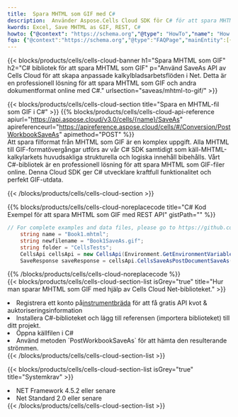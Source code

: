 ```yaml
---
title:  Spara MHTML som GIF med C#
description:  Använder Aspose.Cells Cloud SDK för C# för att spara MHTML-formatfil som GIF-formatfil.
kwords: Excel, Save MHTML as GIF, REST, C#
howto: {"@context": "https://schema.org","@type": "HowTo","name": "How to save MHTML as GIF using the Cells Cloud Net library.","description": "How to save MHTML as GIF using the Cells Cloud Net library.","image": {"@type": "ImageObject"},"url": "/net/saveas/mhtml-to-gif/","step": [{ "@type": "HowToStep","name": "How to save MHTML as GIF using the Cells Cloud Net library. step 1", "image": {"@type": "ImageObject",},"url": "/net/saveas/mhtml-to-gif/","text": "Register an account at <a href='https://dashboard.aspose.cloud/'>Dashboard</a> to get free API quota & authorization details",},{ "@type": "HowToStep","name": "How to save MHTML as GIF using the Cells Cloud Net library. step 1", "image": {"@type": "ImageObject",},"url": "/net/saveas/mhtml-to-gif/","text": "Install C# library and add the reference (import the library) to your project.",},{ "@type": "HowToStep","name": "How to save MHTML as GIF using the Cells Cloud Net library. step 1", "image": {"@type": "ImageObject",},"url": "/net/saveas/mhtml-to-gif/","text": "Open the source file in C#",},{ "@type": "HowToStep","name": "How to save MHTML as GIF using the Cells Cloud Net library. step 1", "image": {"@type": "ImageObject",},"url": "/net/saveas/mhtml-to-gif/","text": "Use the `PostWorkbookSaveAs` method to retrieve the resulting stream.",}, ],"supply": {"@type": "HowToSupply","name": "document"},"tool": [{"@type": "HowToTool","name": "Visual Studio, Visual Studio Code, Rider"},{"@type": "HowToTool","name": "Aspose Cells"}],"totalTime": "PT6M"}
fqa: {"@context":"https://schema.org","@type":"FAQPage","mainEntity":[{"@type":"Question","name":"Why save file as other formats file in C# using REST API?","acceptedAnswer":{"@type":"Answer","text":"Documents are encoded in many ways, and some files may be incompatible with the software you use. To open and read such files, just save them as appropriate file formats.<br/><ol><li>Install .NET SDK and add the reference (import the library) to your project.</li><li>Open the source file in C# using REST API.</li><li>Call the PostWorkbookSaveAsRequest() method, passing an output filename with required extension.</li><li>Get the result of save as a separate file.</li></ol>"}},{"@type":"Question","name":"What file formats can I save as with your C# library?","acceptedAnswer":{"@type":"Answer","text":"We support a variety of file formats for conversion using .NET library, including XLSX, Excel, xls , PDF, CSV, HTML, Markdown, XML, PNG, JPG, TIFF, Json, TXT and many more."}},{"@type":"Question","name":"What is the maximum allowed file size for conversion using this .NET library?","acceptedAnswer":{"@type":"Answer","text":"There are no file size limits for format conversions using .NET library."}}]}
---
```

{{< blocks/products/cells/cells-cloud-banner h1="Spara MHTML som GIF" h2="C# bibliotek för att spara MHTML som GIF" p="Använd SaveAs API av Cells Cloud för att skapa anpassade kalkylbladsarbetsflöden i Net. Detta är en professionell lösning för att spara MHTML som GIF och andra dokumentformat online med C#." urlsection="saveas/mhtml-to-gif/" >}}

{{< blocks/products/cells/cells-cloud-section title="Spara en MHTML-fil som GIF i C#" >}}
{{% blocks/products/cells/cells-cloud-api-reference apiurl="https://api.aspose.cloud/v3.0/cells/{name}/SaveAs" apireferenceurl="https://apireference.aspose.cloud/cells/#/Conversion/PostWorkbookSaveAs" apimethod="POST" %}}
<br/>
Att spara filformat från MHTML som GIF är en komplex uppgift. Alla MHTML till GIF-formatövergångar utförs av vår C# SDK samtidigt som käll-MHTML-kalkylarkets huvudsakliga strukturella och logiska innehåll bibehålls. Vårt C#-bibliotek är en professionell lösning för att spara MHTML som GIF-filer online. Denna Cloud SDK ger C# utvecklare kraftfull funktionalitet och perfekt GIF-utdata.

{{< /blocks/products/cells/cells-cloud-section >}}

{{% blocks/products/cells/cells-cloud-noreplacecode title="C# Kod Exempel för att spara MHTML som GIF med REST API" gistPath="" %}}
  
```cs
// For complete examples and data files, please go to https://github.com/aspose-cells-cloud/aspose-cells-cloud-dotnet/
    string name = "Book1.mhtml";
    string newfilename = "Book1SaveAs.gif";
    string folder = "CellsTests";
    CellsApi cellsApi = new CellsApi(Environment.GetEnvironmentVariable("ProductClientId"), Environment.GetEnvironmentVariable("ProductClientSecret"));
    SaveResponse saveResponse = cellsApi.CellsSaveAsPostDocumentSaveAs(name, null, newfilename, null,null,folder);
```
  
{{% /blocks/products/cells/cells-cloud-noreplacecode %}}
<br/>
{{< blocks/products/cells/cells-cloud-section-list isGrey="true" title="Hur man sparar MHTML som GIF med hjälp av Cells Cloud Net-biblioteket." >}}
<li> Registrera ett konto på<a href="https://dashboard.aspose.cloud/">instrumentbräda</a> för att få gratis API kvot & auktoriseringsinformation</li>
<li>Installera C#-biblioteket och lägg till referensen (importera biblioteket) till ditt projekt.</li>
<li>Öppna källfilen i C#</li>
<li>Använd metoden `PostWorkbookSaveAs` för att hämta den resulterande strömmen.</li>
{{< /blocks/products/cells/cells-cloud-section-list >}}

{{< blocks/products/cells/cells-cloud-section-list isGrey="true" title="Systemkrav" >}}
<li>NET Framework 4.5.2 eller senare</li>
<li>Net Standard 2.0 eller senare</li>
{{< /blocks/products/cells/cells-cloud-section-list >}}
